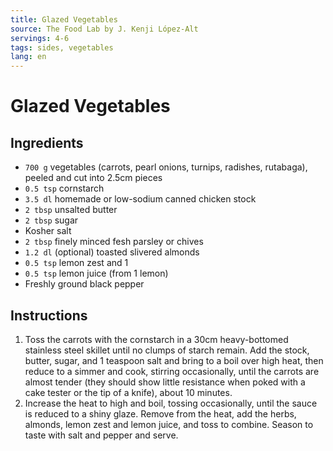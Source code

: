 ```yaml
---
title: Glazed Vegetables
source: The Food Lab by J. Kenji López-Alt
servings: 4-6
tags: sides, vegetables
lang: en
---
```


# Glazed Vegetables

## Ingredients

* `700 g` vegetables (carrots, pearl onions, turnips, radishes, rutabaga), peeled and cut into 2.5cm pieces
* `0.5 tsp` cornstarch
* `3.5 dl` homemade or low-sodium canned chicken stock
* `2 tbsp` unsalted butter
* `2 tbsp` sugar
* Kosher salt
* `2 tbsp` finely minced fesh parsley or chives
* `1.2 dl` (optional) toasted slivered almonds
* `0.5 tsp` lemon zest and 1
* `0.5 tsp` lemon juice (from 1 lemon)
* Freshly ground black pepper

## Instructions

1. Toss the carrots with the cornstarch in a 30cm heavy-bottomed stainless steel skillet until no clumps of starch remain. Add the stock, butter, sugar, and 1 teaspoon salt and bring to a boil over high heat, then reduce to a simmer and cook, stirring occasionally, until the carrots are almost tender (they should show little resistance when poked with a cake tester or the tip of a knife), about 10 minutes.
2. Increase the heat to high and boil, tossing occasionally, until the sauce is reduced to a shiny glaze. Remove from the heat, add the herbs, almonds, lemon zest and lemon juice, and toss to combine. Season to taste with salt and pepper and serve.
